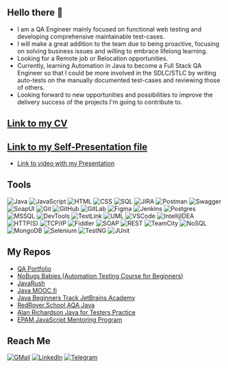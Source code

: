 ## Hello there 👋

- I am a QA Engineer mainly focused on functional web testing and developing comprehensive maintainable test-cases. 
- I will make a great addition to the team due to being proactive, focusing on solving business issues and willing to embrace lifelong learning.
- Looking for a Remote job or Relocation opportunities.
- Currently, learning Automation in Java to become a Full Stack QA Engineer so that I could be more involved in the SDLC/STLC by writing auto-tests on the manually documented test-cases and reviewing those of others.
- Looking forward to new opportunities and possibilities to improve the delivery success of the projects I'm going to contribute to.

## [Link to my CV](https://github.com/lawb4/qa-portfolio/blob/main/CV_QA_YAHOR-LABANAU_v5.2.pdf)

## [Link to my Self-Presentation file](https://github.com/lawb4/qa-portfolio/blob/main/Self-Presentation_QA-Engineer.pptx)
- [Link to video with my Presentation](https://www.loom.com/share/64abff0a28af4eda8d58a85eb6ab7877)

## Tools

![Java](https://img.shields.io/badge/-Java-323236?style=for-the-badge&logo=java) ![JavaScript](https://img.shields.io/badge/-JavaScript-323236?style=for-the-badge&logo=javascript) ![HTML](https://img.shields.io/badge/HTML-323236?style=for-the-badge&logo=html5) ![CSS](https://img.shields.io/badge/CSS-323236?style=for-the-badge&logo=css3) ![SQL](https://img.shields.io/badge/SQL-323236?style=for-the-badge&logo=postgresql)
![JIRA](https://img.shields.io/badge/JIRA-323236?style=for-the-badge&logo=jira) ![Postman](https://img.shields.io/badge/POSTMAN-323236?style=for-the-badge&logo=postman) ![Swagger](https://img.shields.io/badge/SWAGGER-323236?style=for-the-badge&logo=swagger) ![SoapUI](https://img.shields.io/badge/SOAPUI-323236?style=for-the-badge&logo=soapui) ![Git](https://img.shields.io/badge/git-323236?style=for-the-badge&logo=git) ![GitHub](https://img.shields.io/badge/GitHub-323236?style=for-the-badge&logo=github) ![GitLab](https://img.shields.io/badge/gitlab-323236?style=for-the-badge&logo=gitlab) ![Figma](https://img.shields.io/badge/figma-323236?style=for-the-badge&logo=figma) ![Jenkins](https://img.shields.io/badge/jenkins-323236?style=for-the-badge&logo=jenkins) ![Postgres](https://img.shields.io/badge/postgres-323236?style=for-the-badge&logo=postgresql) ![MSSQL](https://img.shields.io/badge/mssql-323236?style=for-the-badge&logo=microsoft-sql-server) ![DevTools](https://img.shields.io/badge/devtools-323236?style=for-the-badge&logo=devtools) ![TestLink](https://img.shields.io/badge/testlink-323236?style=for-the-badge&logo=testlink) ![UML](https://img.shields.io/badge/uml-323236?style=for-the-badge&logo=diagrams.net) ![VSCode](https://img.shields.io/badge/vscode-323236?style=for-the-badge&logo=visual-studio-code) ![IntellijIDEA](https://img.shields.io/badge/intellij%20idea-323236?style=for-the-badge&logo=intellij-idea) ![HTTP(S)](https://img.shields.io/badge/http(s)-323236?style=for-the-badge&logo=http(s)) ![TCP/IP](https://img.shields.io/badge/tcp/ip-323236?style=for-the-badge&logo=tcp-ip) ![Fiddler](https://img.shields.io/badge/fiddler-323236?style=for-the-badge&logo=fiddler) ![SOAP](https://img.shields.io/badge/soap-323236?style=for-the-badge&logo=soap) ![REST](https://img.shields.io/badge/rest-323236?style=for-the-badge&logo=rest) ![TeamCity](https://img.shields.io/badge/teamcity-323236?style=for-the-badge&logo=teamcity) ![NoSQL](https://img.shields.io/badge/nosql-323236?style=for-the-badge&logo=nosql) ![MongoDB](https://img.shields.io/badge/mongodb-323236?style=for-the-badge&logo=mongodb) ![Selenium](https://img.shields.io/badge/selenium-323236?style=for-the-badge&logo=selenium) ![TestNG](https://img.shields.io/badge/testng-323236?style=for-the-badge&logo=testng) ![JUnit](https://img.shields.io/badge/junit-323236?style=for-the-badge&logo=junit)

## My Repos
- [QA Portfolio](https://github.com/lawb4/qa-portfolio)
- [NoBugs Babies (Automation Testing Course for Beginners)](https://github.com/lawb4/nobugs-babies)
- [JavaRush](https://github.com/lawb4/java-rush)
- [Java MOOC.fi](https://github.com/lawb4/java-mooc-fi)
- [Java Beginners Track JetBrains Academy](https://github.com/lawb4/java-jetbrains-academy)
- [RedRover.School AQA Java](https://github.com/lawb4/rryl7-java)
- [Alan Richardson Java for Testers Practice](https://github.com/lawb4/arjftyl)
- [EPAM JavaScript Mentoring Program](https://github.com/lawb4/js-qa-course)

## Reach Me

[![GMail](https://img.shields.io/badge/-gmail-323236?style=for-the-badge&logo=gmail)](mailto:yahorlabanau@gmail.com) [![LinkedIn](https://img.shields.io/badge/-LinkedIn-323236?style=for-the-badge&logo=linkedin)](https://www.linkedin.com/in/lawb4) [![Telegram](https://img.shields.io/badge/-Telegram-323236?style=for-the-badge&logo=telegram)](https://t.me/lawb4)
